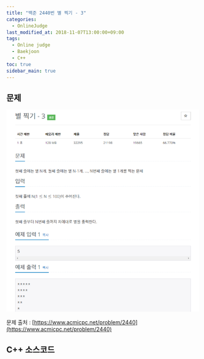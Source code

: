 ```yaml
---
title: "백준 2440번 별 찍기 - 3"
categories: 
  - OnlineJudge
last_modified_at: 2018-11-07T13:00:00+09:00
tags: 
  - Online judge
  - Baekjoon
  - C++
toc: true
sidebar_main: true
---
```


## 문제

![2439](https://github.com/lesslate/lesslate.github.io/blob/master/assets/img/OnlineJudge/2440.png?raw=true)

문제 출처 : [https://www.acmicpc.net/problem/2440](https://www.acmicpc.net/problem/2440)



## C++ 소스코드

<script src="https://gist.github.com/lesslate/c8bd2faf9f8dc944082a968a4ff4ccc4.js"></script>